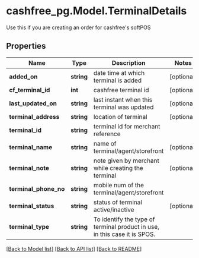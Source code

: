 # cashfree_pg.Model.TerminalDetails
Use this if you are creating an order for cashfree's softPOS

## Properties

Name | Type | Description | Notes
------------ | ------------- | ------------- | -------------
**added_on** | **string** | date time at which terminal is added | [optional] 
**cf_terminal_id** | **int** | cashfree terminal id | [optional] 
**last_updated_on** | **string** | last instant when this terminal was updated | [optional] 
**terminal_address** | **string** | location of terminal | [optional] 
**terminal_id** | **string** | terminal id for merchant reference | 
**terminal_name** | **string** | name of terminal/agent/storefront | [optional] 
**terminal_note** | **string** | note given by merchant while creating the terminal | [optional] 
**terminal_phone_no** | **string** | mobile num of the terminal/agent/storefront | 
**terminal_status** | **string** | status of terminal active/inactive | [optional] 
**terminal_type** | **string** | To identify the type of terminal product in use, in this case it is SPOS. | 

[[Back to Model list]](../README.md#documentation-for-models) [[Back to API list]](../README.md#documentation-for-api-endpoints) [[Back to README]](../README.md)


